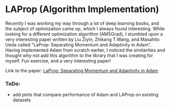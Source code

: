 # LAProp (Algorithm Implementation)

Recently I was working my way through a lot of deep learning books, and the subject of optimization came up, which I always found interesting. 
While looking for a different optimization algorithm (AMSGrad), 
I stumbled upon a very interesting paper written by Liu Ziyin, Zhikang T.Wang, and Masahito Ueda called "LaProp: Separating Momentum and Adaptivity in Adam". 
Having implemented Adam from scratch earlier, I noticed the similarities and thought why not add this algorithm to the library that I was creating for myself. Fun exercise, and a very interesting paper!

Link to the paper: [LaProp: Separating Momentum and Adaptivity in Adam](https://arxiv.org/pdf/2002.04839.pdf)


### ToDo:

- add plots that compare performance of Adam and LAProp on existing datasets 
